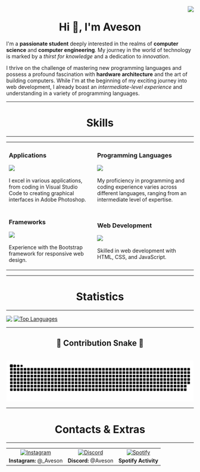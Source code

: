 <!-- View count -->
<img align="right" src="https://VISITOR-badge.laobi.icu/badge?page_id=AvesonThyBot" />
<!-- Profile intro -->
<h1 align="center">Hi 👋, I'm Aveson</h1>

I'm a **passionate student** deeply interested in the realms of **computer science** and **computer engineering**. My journey in the world of technology is marked by a _thirst for knowledge_ and a dedication to _innovation_.

I thrive on the challenge of mastering new programming languages and possess a profound fascination with **hardware architecture** and the art of building computers. While I'm at the beginning of my exciting journey into web development, I already boast an _intermediate-level experience_ and understanding in a variety of programming languages.

<!-- Skills -->
<hr>
<h1 align="center">Skills</h1>
<hr>
<div align="center">
    <table>
        <tr>
            <td>
                <h3>Applications</h3>
                <img src="https://skillicons.dev/icons?i=github,vscode,discord,blender,ps,unity,ae,replit" />
                <p>I excel in various applications, from coding in Visual Studio Code to creating graphical interfaces in Adobe Photoshop.</p>
            </td>
            <td>
                <h3>Programming Languages</h3>
                <img src="https://skillicons.dev/icons?i=python,cs,cpp,lua,js,ts,java" />
                <p>My proficiency in programming and coding experience varies across different languages, ranging from an intermediate level of expertise.</p>
            </td>
        </tr>
        <tr>
            <td>
                <h3>Frameworks</h3>
                <img src="https://skillicons.dev/icons?i=bootstrap" />
                <p>Experience with the Bootstrap framework for responsive web design.</p>
            </td>
            <td>
                <h3>Web Development</h3>
                <img src="https://skillicons.dev/icons?i=html,css,javascript" />
                <p>Skilled in web development with HTML, CSS, and JavaScript.</p>
            </td>
        </tr>
    </table>
</div>

<!-- Statistics -->
<hr>
<h1 align="center">Statistics</h1>
<hr>

<img src="https://github-readme-stats.vercel.app/api?username=AvesonThyBot&theme=darcula&layout=donut&rank_icon=github" style="vertical-align: top;"> [![Top Languages](https://github-readme-stats.vercel.app/api/top-langs/?username=AvesonThyBot)](https://github.com/anuraghazra/github-readme-stats)
<hr>
<!-- Contribution snake -->
<div align="center">
  <h2>🐍 Contribution Snake 🐍</h2>
  <br>
  <img alt="snake eating my contributions" src="https://github.com/AvesonThyBot/AvesonThyBot/blob/output/github-contribution-grid-snake-dark.svg" />
</div>

<hr>
<!-- Contacts & Extra Info-->
<h1 align="center">Contacts & Extras</h1>
<hr>

<table>
  <tr>
    <td style="text-align: center;">
      <a href="https://www.instagram.com/_aveson/" target="_blank">
        <img src="https://skillicons.dev/icons?i=instagram" alt="Instagram">
      </a>
    </td>
    <td style="text-align: center;">
      <a href="https://discordapp.com/channels/@me" target="_blank">  
        <img src="https://skillicons.dev/icons?i=discord" alt="Discord">
      </a>
    </td>
    <td style="text-align: center;">
        <!-- Spotify-->
      <a href="https://spotify-github-profile.vercel.app/api/view?uid=94kssevudgf1dd5328wfgjmy2&cover_image=true&theme=novatorem&show_offline=true&background_color=000000&interchange=true&bar_color=ff6600&bar_color_cover=true" target="_blank">
        <img src="https://spotify-github-profile.vercel.app/api/view?uid=94kssevudgf1dd5328wfgjmy2&cover_image=true&theme=novatorem&show_offline=true&background_color=000000&interchange=true&bar_color=ff6600&bar_color_cover=true" alt="Spotify">
      </a>
    </td>
  </tr>
  <tr>
    <td><strong>Instagram:</strong> @_Aveson</td>
    <td><strong>Discord:</strong> @Aveson</td>
    <td><strong>Spotify Activity</strong></td>
  </tr>
</table>





